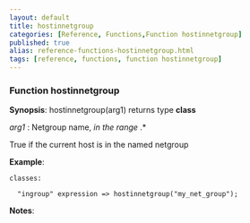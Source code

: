 ```yaml
---
layout: default
title: hostinnetgroup
categories: [Reference, Functions,Function hostinnetgroup]
published: true
alias: reference-functions-hostinnetgroup.html
tags: [reference, functions, function hostinnetgroup]
---
```


### Function hostinnetgroup

**Synopsis**: hostinnetgroup(arg1) returns type **class**

  
 *arg1* : Netgroup name, *in the range* .\*   

True if the current host is in the named netgroup

**Example**:  
   

```cf3
classes:

  "ingroup" expression => hostinnetgroup("my_net_group");
```

**Notes**:  
   
